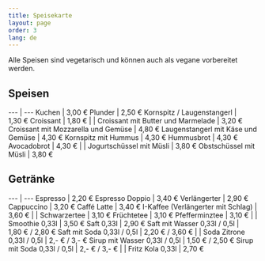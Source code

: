 ```yaml
---
title: Speisekarte
layout: page
order: 3
lang: de
---
```


Alle Speisen sind vegetarisch und können auch als vegane vorbereitet werden.

## Speisen 

--- | ---
Kuchen | 3,00&nbsp;€
Plunder | 2,50&nbsp;€
Kornspitz / Laugenstangerl | 1,30&nbsp;€
Croissant | 1,80&nbsp;€
  | |
Croissant mit Butter und Marmelade | 3,20&nbsp;€
Croissant mit Mozzarella und Gemüse | 4,80&nbsp;€
Laugenstangerl mit Käse und Gemüse | 4,30&nbsp;€
Kornspitz mit Hummus | 4,30&nbsp;€
Hummusbrot | 4,30&nbsp;€
Avocadobrot | 4,30&nbsp;€
  | |
Jogurtschüssel mit Müsli | 3,80&nbsp;€
Obstschüssel mit Müsli | 3,80&nbsp;€

## Getränke

--- | ---
Espresso | 2,20&nbsp;€
Espresso Doppio | 3,40&nbsp;€
Verlängerter | 2,90&nbsp;€
Cappuccino | 3,20&nbsp;€
Caffé Latte | 3,40&nbsp;€
I-Kaffee (Verlängerter mit Schlag) | 3,60&nbsp;€
  | |
Schwarzertee | 3,10&nbsp;€
Früchtetee | 3,10&nbsp;€
Pfefferminztee | 3,10&nbsp;€
 | |
Smoothie 0,33l | 3,50&nbsp;€
Saft 0,33l | 2,90&nbsp;€
Saft mit Wasser 0,33l / 0,5l | 1,80&nbsp;€ / 2,80&nbsp;€
Saft mit Soda 0,33l / 0,5l | 2,20&nbsp;€ / 3,60&nbsp;€
 | |
 Soda Zitrone 0,33l / 0,5l | 2,-&nbsp;€ / 3,-&nbsp;€
 Sirup mit Wasser 0,33l / 0,5l | 1,50&nbsp;€ / 2,50&nbsp;€
 Sirup mit Soda 0,33l / 0,5l | 2,-&nbsp;€ / 3,-&nbsp;€
  | |
Fritz Kola 0,33l | 2,70&nbsp;€